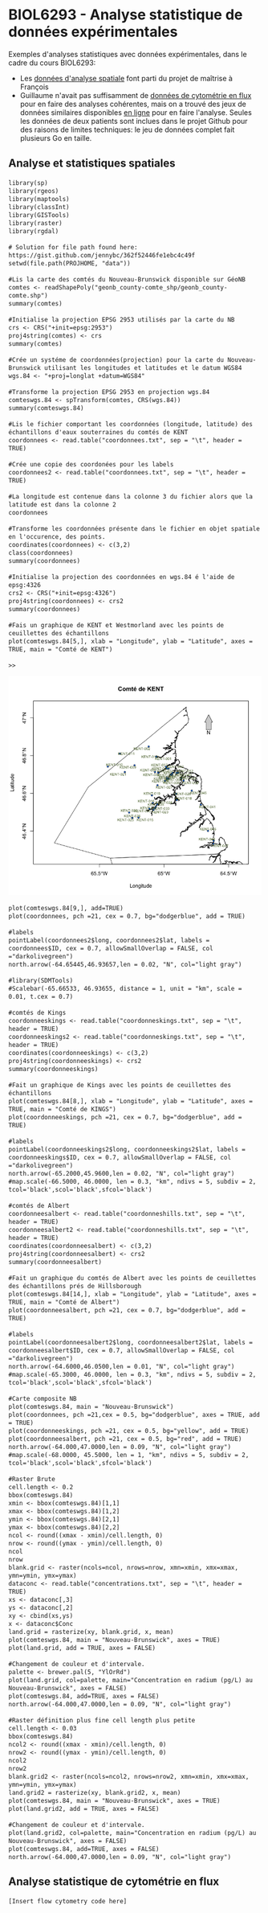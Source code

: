 # BIOL6293 - Analyse statistique de données expérimentales
Exemples d'analyses statistiques avec données expérimentales, dans le cadre du cours BIOL6293:

* Les [données d'analyse spatiale](#spatial_analysis) font parti du projet de maîtrise à François
* Guillaume n'avait pas suffisamment de [données de cytométrie en flux](#flow_cytometry) pour en faire des analyses cohérentes,
mais on a trouvé des jeux de données similaires disponibles [en ligne](https://flowrepository.org/experiments/42)
pour en faire l'analyse. Seules les données de deux patients sont inclues dans le projet Github pour des raisons
de limites techniques: le jeu de données complet fait plusieurs Go en taille.

## <a name="spatial_analysis">Analyse et statistiques spatiales</a>

[SA_1]: https://github.com/epgui/BIOL6293_Sandbox/blob/master/images/SA_1.png?raw=true "Graphique de Kent et Westmorland avec les points de cueillette des échantillons"

```
library(sp)
library(rgeos)
library(maptools)
library(classInt)
library(GISTools)
library(raster)
library(rgdal)

# Solution for file path found here: https://gist.github.com/jennybc/362f52446fe1ebc4c49f
setwd(file.path(PROJHOME, "data"))

#Lis la carte des comtés du Nouveau-Brunswick disponible sur GéoNB
comtes <- readShapePoly("geonb_county-comte_shp/geonb_county-comte.shp")
summary(comtes)

#Initialise la projection EPSG 2953 utilisés par la carte du NB
crs <- CRS("+init=epsg:2953")
proj4string(comtes) <- crs
summary(comtes)

#Crée un systéme de coordonnées(projection) pour la carte du Nouveau-Brunswick utilisant les longitudes et latitudes et le datum WGS84
wgs.84 <- "+proj=longlat +datum=WGS84"

#Transforme la projection EPSG 2953 en projection wgs.84
comteswgs.84 <- spTransform(comtes, CRS(wgs.84))
summary(comteswgs.84)

#Lis le fichier comportant les coordonnées (longitude, latitude) des échantillons d'eaux souterraines du comtés de KENT
coordonnees <- read.table("coordonnees.txt", sep = "\t", header = TRUE)

#Crée une copie des coordonées pour les labels
coordonnees2 <- read.table("coordonnees.txt", sep = "\t", header = TRUE)

#La longitude est contenue dans la colonne 3 du fichier alors que la latitude est dans la colonne 2
coordonnees

#Transforme les coordonnées présente dans le fichier en objet spatiale en l'occurence, des points.
coordinates(coordonnees) <- c(3,2)
class(coordonnees)
summary(coordonnees)

#Initialise la projection des coordonnées en wgs.84 é l'aide de epsg:4326
crs2 <- CRS("+init=epsg:4326")
proj4string(coordonnees) <- crs2
summary(coordonnees)

#Fais un graphique de KENT et Westmorland avec les points de ceuillettes des échantillons
plot(comteswgs.84[5,], xlab = "Longitude", ylab = "Latitude", axes = TRUE, main = "Comté de KENT")

>>
```

![Graphique de Kent et Westmorland avec les points de cueillette des échantillons][SA_1]

```
plot(comteswgs.84[9,], add=TRUE)
plot(coordonnees, pch =21, cex = 0.7, bg="dodgerblue", add = TRUE)

#labels
pointLabel(coordonnees2$long, coordonnees2$lat, labels = coordonnees$ID, cex = 0.7, allowSmallOverlap = FALSE, col ="darkolivegreen")
north.arrow(-64.65445,46.93657,len = 0.02, "N", col="light gray")

#library(SDMTools)
#Scalebar(-65.66533, 46.93655, distance = 1, unit = "km", scale = 0.01, t.cex = 0.7)

#comtés de Kings
coordonneeskings <- read.table("coordonneskings.txt", sep = "\t", header = TRUE)
coordonneeskings2 <- read.table("coordonneskings.txt", sep = "\t", header = TRUE)
coordinates(coordonneeskings) <- c(3,2)
proj4string(coordonneeskings) <- crs2
summary(coordonneeskings)

#Fait un graphique de Kings avec les points de ceuillettes des échantillons
plot(comteswgs.84[8,], xlab = "Longitude", ylab = "Latitude", axes = TRUE, main = "Comté de KINGS")
plot(coordonneeskings, pch =21, cex = 0.7, bg="dodgerblue", add = TRUE)

#labels
pointLabel(coordonneeskings2$long, coordonneeskings2$lat, labels = coordonneeskings$ID, cex = 0.7, allowSmallOverlap = FALSE, col ="darkolivegreen")
north.arrow(-65.2000,45.9600,len = 0.02, "N", col="light gray")
#map.scale(-66.5000, 46.0000, len = 0.3, "km", ndivs = 5, subdiv = 2, tcol='black',scol='black',sfcol='black')

#comtés de Albert
coordonneesalbert <- read.table("coordonneshills.txt", sep = "\t", header = TRUE)
coordonneesalbert2 <- read.table("coordonneshills.txt", sep = "\t", header = TRUE)
coordinates(coordonneesalbert) <- c(3,2)
proj4string(coordonneesalbert) <- crs2
summary(coordonneesalbert)

#Fait un graphique du comtés de Albert avec les points de ceuillettes des échantillons prés de Hillsborough
plot(comteswgs.84[14,], xlab = "Longitude", ylab = "Latitude", axes = TRUE, main = "Comté de Albert")
plot(coordonneesalbert, pch =21, cex = 0.7, bg="dodgerblue", add = TRUE)

#labels
pointLabel(coordonneesalbert2$long, coordonneesalbert2$lat, labels = coordonneesalbert$ID, cex = 0.7, allowSmallOverlap = FALSE, col ="darkolivegreen")
north.arrow(-64.6000,46.0500,len = 0.01, "N", col="light gray")
#map.scale(-65.3000, 46.0000, len = 0.3, "km", ndivs = 5, subdiv = 2, tcol='black',scol='black',sfcol='black')

#Carte composite NB
plot(comteswgs.84, main = "Nouveau-Brunswick")
plot(coordonnees, pch =21,cex = 0.5, bg="dodgerblue", axes = TRUE, add = TRUE)
plot(coordonneeskings, pch =21, cex = 0.5, bg="yellow", add = TRUE)
plot(coordonneesalbert, pch =21, cex = 0.5, bg="red", add = TRUE)
north.arrow(-64.000,47.0000,len = 0.09, "N", col="light gray")
#map.scale(-68.0000, 45.5000, len = 1, "km", ndivs = 5, subdiv = 2, tcol='black',scol='black',sfcol='black')

#Raster Brute
cell.length <- 0.2
bbox(comteswgs.84)
xmin <- bbox(comteswgs.84)[1,1]
xmax <- bbox(comteswgs.84)[1,2]
ymin <- bbox(comteswgs.84)[2,1]
ymax <- bbox(comteswgs.84)[2,2]
ncol <- round((xmax - xmin)/cell.length, 0)
nrow <- round((ymax - ymin)/cell.length, 0)
ncol
nrow
blank.grid <- raster(ncols=ncol, nrows=nrow, xmn=xmin, xmx=xmax, ymn=ymin, ymx=ymax)
dataconc <- read.table("concentrations.txt", sep = "\t", header = TRUE)
xs <- dataconc[,3]
ys <- dataconc[,2]
xy <- cbind(xs,ys)
x <- dataconc$Conc
land.grid = rasterize(xy, blank.grid, x, mean)
plot(comteswgs.84, main = "Nouveau-Brunswick", axes = TRUE)
plot(land.grid, add = TRUE, axes = FALSE)

#Changement de couleur et d'intervale.
palette <- brewer.pal(5, "YlOrRd")
plot(land.grid, col=palette, main="Concentration en radium (pg/L) au Nouveau-Brunswick", axes = FALSE)
plot(comteswgs.84, add=TRUE, axes = FALSE)
north.arrow(-64.000,47.0000,len = 0.09, "N", col="light gray")

#Raster définition plus fine cell length plus petite
cell.length <- 0.03
bbox(comteswgs.84)
ncol2 <- round((xmax - xmin)/cell.length, 0)
nrow2 <- round((ymax - ymin)/cell.length, 0)
ncol2
nrow2
blank.grid2 <- raster(ncols=ncol2, nrows=nrow2, xmn=xmin, xmx=xmax, ymn=ymin, ymx=ymax)
land.grid2 = rasterize(xy, blank.grid2, x, mean)
plot(comteswgs.84, main = "Nouveau-Brunswick", axes = TRUE)
plot(land.grid2, add = TRUE, axes = FALSE)

#Changement de couleur et d'intervale.
plot(land.grid2, col=palette, main="Concentration en radium (pg/L) au Nouveau-Brunswick", axes = FALSE)
plot(comteswgs.84, add=TRUE, axes = FALSE)
north.arrow(-64.000,47.0000,len = 0.09, "N", col="light gray")
```

## <a name="flow_cytometry">Analyse statistique de cytométrie en flux</a>
```
[Insert flow cytometry code here]
```
